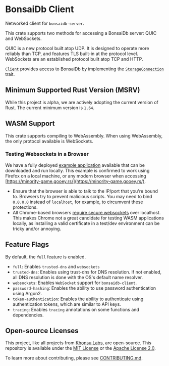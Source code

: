 # BonsaiDb Client

Networked client for `bonsaidb-server`.

This crate supports two methods for accessing a BonsaiDb server: QUIC and
WebSockets.

QUIC is a new protocol built atop UDP. It is designed to operate more
reliably than TCP, and features TLS built-in at the protocol level.
WebSockets are an established protocol built atop TCP and HTTP.

[`Client`](https://dev.bonsaidb.io/main/docs/bonsaidb_client/struct.Client.html) provides access to BonsaiDb by implementing the
[`StorageConnection`](https://dev.bonsaidb.io/main/docs/bonsaidb/core/connection/trait.StorageConnection.html) trait.

## Minimum Supported Rust Version (MSRV)

While this project is alpha, we are actively adopting the current version of
Rust. The current minimum version is `1.64`.

## WASM Support

This crate supports compiling to WebAssembly. When using WebAssembly, the
only protocol available is WebSockets.

### Testing Websockets in a Browser

We have a fully deployed [example
application](https://github.com/khonsulabs/minority-game) available that can be
downloaded and run locally. This example is confirmed to work using Firefox on a
local machine, or any modern browser when accessing
[https://minority-game.gooey.rs/](https://minority-game.gooey.rs/).

- Ensure that the browser is able to talk to the IP/port that you're bound to.
  Browsers try to prevent malicious scripts. You may need to bind `0.0.0.0`
  instead of `localhost`, for example, to circumvent these protections.
- All Chrome-based browsers [require secure
  websockets](https://stackoverflow.com/a/50861413/457) over localhost. This
  makes Chrome not a great candidate for testing WASM applications locally, as
  installing a valid certificate in a test/dev environment can be tricky and/or
  annoying.

## Feature Flags

By default, the `full` feature is enabled.

- `full`: Enables `trusted-dns` and `websockets`
- `trusted-dns`: Enables using trust-dns for DNS resolution. If not
  enabled, all DNS resolution is done with the OS's default name resolver.
- `websockets`: Enables `WebSocket` support for `bonsaidb-client`.
- `password-hashing`: Enables the ability to use password authentication
  using Argon2.
- `token-authentication`: Enables the ability to authenticate using
  authentication tokens, which are similar to API keys.
- `tracing`: Enables `tracing` annotations on some functions and dependencies.

## Open-source Licenses

This project, like all projects from [Khonsu Labs](https://khonsulabs.com/), are
open-source. This repository is available under the [MIT License](./LICENSE-MIT)
or the [Apache License 2.0](./LICENSE-APACHE).

To learn more about contributing, please see [CONTRIBUTING.md](./CONTRIBUTING.md).

